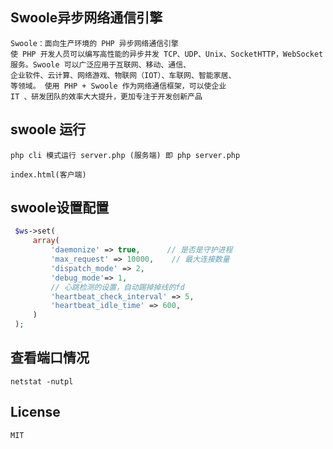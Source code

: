 
## Swoole异步网络通信引擎
    Swoole：面向生产环境的 PHP 异步网络通信引擎
    使 PHP 开发人员可以编写高性能的异步并发 TCP、UDP、Unix、SocketHTTP，WebSocket 服务。Swoole 可以广泛应用于互联网、移动、通信、
    企业软件、云计算、网络游戏、物联网（IOT）、车联网、智能家居、
    等领域。 使用 PHP + Swoole 作为网络通信框架，可以使企业 
    IT 、研发团队的效率大大提升，更加专注于开发创新产品

## swoole 运行
    php cli 模式运行 server.php (服务端) 即 php server.php
    
    index.html(客户端)
   
## swoole设置配置
   ```php
    $ws->set(
        array(
            'daemonize' => true,      // 是否是守护进程
            'max_request' => 10000,    // 最大连接数量
            'dispatch_mode' => 2,
            'debug_mode'=> 1,
            // 心跳检测的设置，自动踢掉掉线的fd
            'heartbeat_check_interval' => 5,
            'heartbeat_idle_time' => 600,
        )
    );
   ```
## 查看端口情况

    netstat -nutpl
    
## License
    MIT
